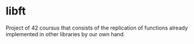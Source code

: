 # libft
Project of 42 coursus that consists of the replication of functions already implemented in other libraries by our own hand.

